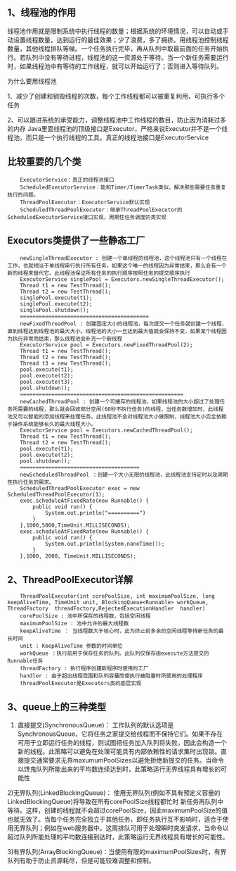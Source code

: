 1、线程池的作用
----
线程池作用就是限制系统中执行线程的数量；根据系统的环境情况，可以自动或手动设置线程数量，达到运行的最佳效果；少了浪费，多了拥挤。用线程池控制线程数量，其他线程排队等候。一个任务执行完毕，再从队列中取最前面的任务开始执行。若队列中没有等待进程，线程池的这一资源处于等待。当一个新任务需要运行时，如果线程池中有等待的工作线程，就可以开始运行了；否则进入等待队列。

为什么要用线程池


1、减少了创建和销毁线程的次数，每个工作线程都可以被重复利用，可执行多个任务

2、可以跟进系统的承受能力，调整线程池中工作线程的数目，防止因为消耗过多的内存
Java里面线程池的顶级接口是Executor，严格来说Executor并不是一个线程池，而只是一个执行线程的工具。真正的线程池接口是ExecutorService

比较重要的几个类
----
		ExecutorService：真正的线程池接口
		ScheduledExecutorService：能和Timer/TimerTask类似，解决那些需要任务重复执行的问题。
		ThreadPoolExecutor：ExecutorService默认实现
		ScheduledThreadPoolExecutor：继承ThreadPoolExecutor的ScheduledExecutorService接口实现，周期性任务调度的类实现

Executors类提供了一些静态工厂
----
		newSingleThreadExecutor : 创建一个单线程的线程池，这个线程池只有一个线程在工作，也就相当于单线程串行执行所有任务。如果这个唯一的线程因为异常结束，那么会有一个新的线程来替代它。此线程池保证所有任务的执行顺序按照任务的提交顺序执行
		ExecutorService singlePool = Executors.newSingleThreadExecutor();
		Thread t1 = new TestThread();
		Thread t2 = new TestThread();
		singlePool.execute(t1);
		singlePool.execute(t2);
		singlePool.shutdown();
		=========================================
		newFixedThreadPool : 创建固定大小的线程池，每次提交一个任务就创建一个线程，直到线程达到线程池的最大大小。线程池的大小一旦达到最大值就会保持不变，如果某个线程因为执行异常而结束，那么线程池会补充一个新线程
		ExecutorService pool = Executors.newFixedThreadPool(2);
		Thread t1 = new TestThread();
		Thread t2 = new TestThread();
		Thread t3 = new TestThread();
		pool.execute(t1);
		pool.execute(t2);
		pool.execute(t3);
		pool.shutdown();
		====================================================
		newCachedThreadPool : 创建一个可缓存的线程池，如果线程池的大小超过了处理任务所需要的线程，那么就会回收部分空闲(60秒不执行任务)的线程，当任务数增加时，此线程池又可以智能的添加线程来处理任务。此线程池不会对线程池大小做限制，线程池大小完全依赖于操作系统能够长久的最大线程大小。
		ExecutorService pool = Executors.newCachedThreadPool();
		Thread t1 = new TestThread();
		Thread t2 = new TestThread();
		pool.execute(t1);
		pool.execute(t2);
		pool.shutdown();
		======================================
		newScheduledThreadPool ：创建一个大小无限的线程池，此线程池支持定时以及周期性执行任务的需求。
		ScheduledThreadPoolExecutor exec = new ScheduledThreadPoolExecutor(1);
		exec.scheduleAtFixedRate(new Runnable() {
			public void run() {
				System.out.println("==========")
			}
		},1000,5000,TimeUnit.MILLISECONDS);
		exec.scheduleAtFixedRate(new Runnable() {
			public void run() {
				System.out.println(System.nanoTime());
			}
		},1000, 2000, TimeUnit.MILLISECONDS);

2、ThreadPoolExecutor详解
----
		ThreadPoolExecutor(int corePoolSize, int maximumPoolSize, long keepAliveTime, TimeUnit unit, BlockingQueue<Runnable> workQueue, ThreadFactory  threadFactory,RejectedExecutionHandler  handler)
		corePoolSize : 池中所保存的线程数，包括空闲线程
		maximumPoolSize : 池中允许的最大线程数
		keepAliveTime ： 当线程数大于核心时，此为终止前多余的空闲线程等待新任务的最长时间
		unit : KeepAliveTime 参数的时间单位
		workQueue ：执行前用于保存任务的队列。此队列仅保存由execute方法提交的Runnable任务
		threadFactory : 执行程序创建新程序时使用的工厂
		handler : 由于超出线程范围和队列容量而使执行被阻塞时所使用的处理程序
		threadPoolExecutor是Executors类的底层实现

3、queue上的三种类型
----
1) 直接提交(SynchronousQueue)： 工作队列的默认选项是SynchronousQueue，它将任务之家提交给线程而不保持它们。如果不存在可用于立即运行任务的线程，则试图把任务加入队列将失败，因此会构造一个新的线程。此策略可以避免在处理可能具有内部依赖性的请求集时出现锁。直接提交通常要求无界maxumumPoolSizes以避免拒绝新提交的任务。当命令以馋鬼队列所能出来的平均数连续达到时，此策略运行无界线程具有增长的可能性

2)无界队列(LinkedBlockingQueue)： 使用无界队列(例如不具有预定义容量的LinkedBlockingQueue)将导致在所有corePoolSize线程都忙时 新任务再队列中等待。这样，创建的线程就不会超过corePoolSize，因此maximumPoolSize的值也就无效了。当每个任务完全独立于其他任务，即任务执行互不影响时，适合于使用无界队列；例如在web服务器中。这周排队可用于处理瞬时突发请求，当命令以超过队列所能处理的平均数连接到达时，此策略运行无界线程具有增长的可能性。

3)有界队列(ArrayBlockingQueue)：当使用有限的maximumPoolSizes时，有界队列有助于防止资源耗尽，但是可能较难调整和控制。	